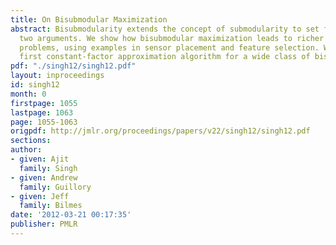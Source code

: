 ```yaml
---
title: On Bisubmodular Maximization
abstract: Bisubmodularity extends the concept of submodularity to set functions with
  two arguments. We show how bisubmodular maximization leads to richer value-of-information
  problems, using examples in sensor placement and feature selection. We present the
  first constant-factor approximation algorithm for a wide class of bisubmodular maximizations.
pdf: "./singh12/singh12.pdf"
layout: inproceedings
id: singh12
month: 0
firstpage: 1055
lastpage: 1063
page: 1055-1063
origpdf: http://jmlr.org/proceedings/papers/v22/singh12/singh12.pdf
sections: 
author:
- given: Ajit
  family: Singh
- given: Andrew
  family: Guillory
- given: Jeff
  family: Bilmes
date: '2012-03-21 00:17:35'
publisher: PMLR
---
```


